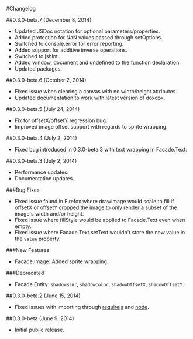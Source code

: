 #Changelog

##0.3.0-beta.7 (December 8, 2014)

- Updated JSDoc notation for optional parameters/properties.
- Added protection for NaN values passed through setOptions.
- Switched to console.error for error reporting.
- Added support for additive inverse operations.
- Switched to jshint.
- Added window, document and undefined to the function declaration.
- Updated packages.

##0.3.0-beta.6 (October 2, 2014)

- Fixed issue when clearing a canvas with no width/height attributes.
- Updated documentation to work with latest version of doxdox.

##0.3.0-beta.5 (July 24, 2014)

- Fix for offsetX/offsetY regression bug.
- Improved image offset support with regards to sprite wrapping.

##0.3.0-beta.4 (July 2, 2014)

- Fixed bug introduced in 0.3.0-beta.3 with text wrapping in Facade.Text.

##0.3.0-beta.3 (July 2, 2014)

- Performance updates.
- Documentation updates.

###Bug Fixes

- Fixed issue found in Firefox where drawImage would scale to fill if offsetX or offsetY cropped the image to only render a subset of the image's width and/or height.
- Fixed issue where fillStyle would be applied to Facade.Text even when empty.
- Fixed issue where Facade.Text.setText wouldn't store the new value in the `value` property.

###New Features

- Facade.Image: Added sprite wrapping.

###Deprecated

- Facade.Entity: `shadowBlur`, `shadowColor`, `shadowOffsetX`, `shadowOffsetY`.

##0.3.0-beta.2 (June 15, 2014)

- Fixed issues with importing through [requirejs](http://requirejs.org/) and [node](http://nodejs.org/).

##0.3.0-beta (June 9, 2014)

- Initial public release.
